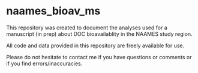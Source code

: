 # naames_bioav_ms

This repository was created to document the analyses used for a manuscript (in prep) about DOC bioavailablity in the NAAMES study region. 

All code and data provided in this repository are freely available for use. 

Please do not hesitate to contact me if you have questions or comments or if you find errors/inaccuracies.